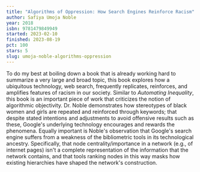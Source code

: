 ```yaml
---
title: "Algorithms of Oppression: How Search Engines Reinforce Racism"
author: Safiya Umoja Noble
year: 2018
isbn: 9781479849949
started: 2023-02-10
finished: 2023-08-19
pct: 100
stars: 5
slug: umoja-noble-algorithms-oppression
---
```


To do my best at boiling down a book that is already working hard to summarize a very large and broad topic, this book explores how a ubiquitous technology, web search, frequently replicates, reinforces, and amplifies features of racism in our society. Similar to <em>Automating Inequality</em>, this book is an important piece of work that criticizes the notion of algorithmic objectivity. Dr. Noble demonstrates how stereotypes of black women and girls are repeated and reinforced through keywords; that despite stated intentions and adjustments to avoid offensive results such as these, Google's underlying technology encourages and rewards the phenomena. Equally important is Noble's observation that Google's search engine suffers from a weakness of the bibliometric tools in its technological ancestry. Specifically, that node centrality/importance in a network (e.g., of internet pages) isn't a complete representation of the information that the network contains, and that tools ranking nodes in this way masks how existing hierarchies have shaped the network's construction.
